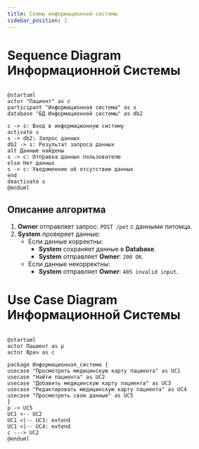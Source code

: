 ```yaml
---
title: Схемы информационной системы
sidebar_position: 1
---
```

# Sequence Diagram Информационной Системы

```plantuml

@startuml
actor "Пациент" as c
participant "Информационная система" as s
database "БД Информационной системы" as db2

c -> s: Вход в информационную систему
activate s
s -> db2: Запрос данных
db2 -> s: Результат запроса данных
alt Данные найдены
s -> c: Отправка данных пользователю
else Нет данных
s -> c: Уведомление об отсутствии данных
end
deactivate s
@enduml
```

## Описание алгоритма

1. **Owner** отправляет запрос: `POST /pet` с данными питомца.
2. **System** проверяет данные:
   - Если данные корректны:
     - **System** сохраняет данные в **Database**.
     - **System** отправляет **Owner**: `200 OK`.
   - Если данные некорректны:
     - **System** отправляет **Owner**: `405 invalid input`.

# Use Case Diagram Информационной Системы

```plantuml

@startuml
actor Пациент as p
actor Врач as c

package Информационная_система {
usecase "Просмотреть медицинскую карту пациента" as UC1
usecase "Найти пациента" as UC2
usecase "Добавить медицинскую карту пациента" as UC3
usecase "Редактировать медицинскую карту пациента" as UC4
usecase "Просмотреть свои данные" as UC5
}
p -> UC5
UC1 <-- UC2
UC1 <|-- UC3: extend
UC1 <|-- UC4: extend
c ---> UC2
@enduml

```


